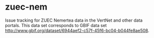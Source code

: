 # zuec-nem
Issue tracking for ZUEC Nemertea data in the VertNet and other data portals. This data set corresponds to GBIF data set http://www.gbif.org/dataset/6944aef2-c57f-45f6-bc04-b044fe8ae508.

